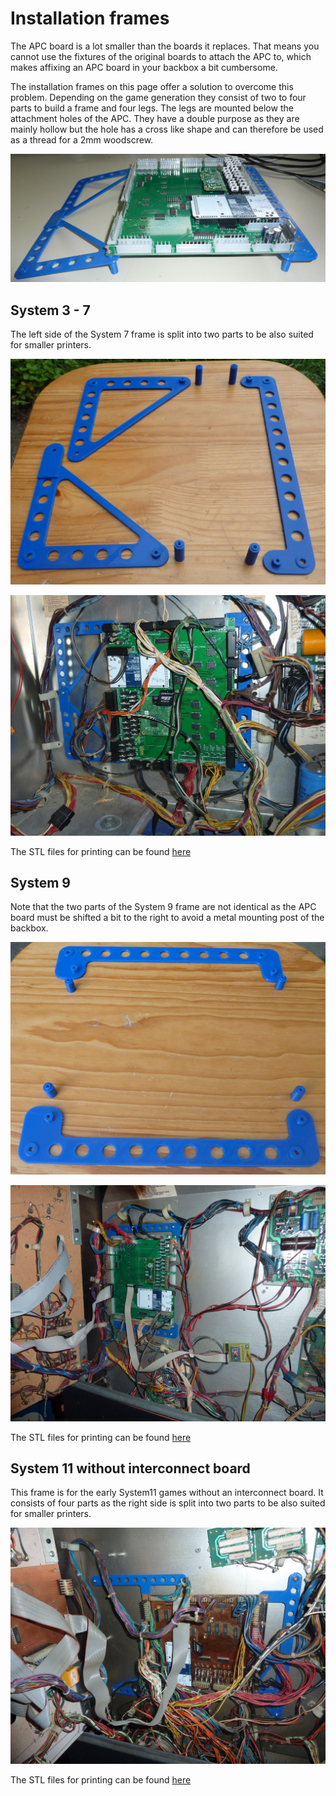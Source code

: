 # Installation frames

The APC board is a lot smaller than the boards it replaces. That means you cannot use the fixtures of the original boards to attach the APC to, which makes affixing an APC board in your backbox a bit cumbersome.

The installation frames on this page offer a solution to overcome this problem. Depending on the game generation they consist of two to four parts to build a frame and four legs. The legs are mounted below the attachment holes of the APC. They have a double purpose as they are mainly hollow but the hole has a cross like shape and can therefore be used as a thread for a 2mm woodscrew.

![SD slot](https://github.com/AmokSolderer/APC/blob/V01.00/DOC/PICS/FrameExample.JPG)

## System 3 - 7

The left side of the System 7 frame is split into two parts to be also suited for smaller printers.

![SD slot](https://github.com/AmokSolderer/APC/blob/V01.00/DOC/PICS/FrameSys7.JPG)

![SD slot](https://github.com/AmokSolderer/APC/blob/V01.00/DOC/PICS/FrameSys7_2.jpg)

The STL files for printing can be found [here](https://github.com/AmokSolderer/APC/blob/V01.00/DOC/Hardware/InstallationFrames/System7_stl.zip)

## System 9

Note that the two parts of the System 9 frame are not identical as the APC board must be shifted a bit to the right to avoid a metal mounting post of the backbox.

![SD slot](https://github.com/AmokSolderer/APC/blob/V01.00/DOC/PICS/FrameSys9.JPG)

![SD slot](https://github.com/AmokSolderer/APC/blob/V01.00/DOC/PICS/CometLED.jpg)

The STL files for printing can be found [here](https://github.com/AmokSolderer/APC/blob/V01.00/DOC/Hardware/InstallationFrames/System9_stl.zip)

## System 11 without interconnect board

This frame is for the early System11 games without an interconnect board. It consists of four parts as the right side is split into two parts to be also suited for smaller printers.

![SD slot](https://github.com/AmokSolderer/APC/blob/V01.00/DOC/PICS/APC_Pinbot.JPG)

The STL files for printing can be found [here](https://github.com/AmokSolderer/APC/blob/V01.00/DOC/Hardware/InstallationFrames/System11_stl.zip)
